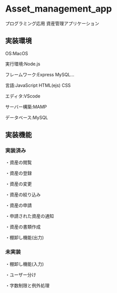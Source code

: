 # Asset_management_app
プログラミング応用 資産管理アプリケーション
## 実装環境
OS:MacOS

実行環境:Node.js

フレームワーク:Express MySQL...

言語:JavaScript HTML(ejs) CSS

エディタ:VScode

サーバー構築:MAMP

データベース:MySQL

## 実装機能
### 実装済み
・資産の閲覧

・資産の登録

・資産の変更

・資産の絞り込み

・資産の申請

・申請された資産の通知

・資産の書類作成

・棚卸し機能(出力)

### 未実装
・棚卸し機能(入力)

・ユーザー分け

・字数制限と例外処理
